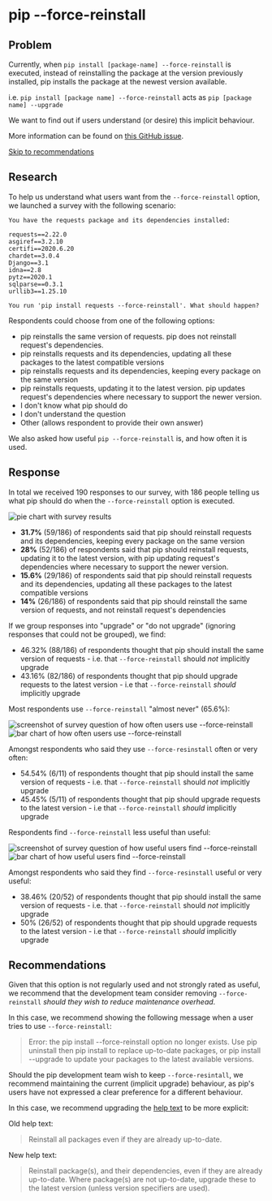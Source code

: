 # pip --force-reinstall

## Problem

Currently, when `pip install [package-name] --force-reinstall` is executed, instead of reinstalling the package at the version previously installed, pip installs the package at the newest version available.

i.e. `pip install [package name] --force-reinstall` acts as `pip [package name] --upgrade`

We want to find out if users understand (or desire) this implicit behaviour.

More information can be found on [this GitHub issue](https://github.com/pypa/pip/issues/8238).

[Skip to recommendations](#recommendations)

## Research

To help us understand what users want from the `--force-reinstall` option, we launched a survey with the following scenario:

```
You have the requests package and its dependencies installed:

requests==2.22.0
asgiref==3.2.10
certifi==2020.6.20
chardet==3.0.4
Django==3.1
idna==2.8
pytz==2020.1
sqlparse==0.3.1
urllib3==1.25.10

You run 'pip install requests --force-reinstall'. What should happen?
```

Respondents could choose from one of the following options:

- pip reinstalls the same version of requests. pip does not reinstall request's dependencies.
- pip reinstalls requests and its dependencies, updating all these packages to the latest compatible versions
- pip reinstalls requests and its dependencies, keeping every package on the same version
- pip reinstalls requests, updating it to the latest version. pip updates request's dependencies where necessary to support the newer version.
- I don't know what pip should do
- I don't understand the question
- Other (allows respondent to provide their own answer)

We also asked how useful `pip --force-reinstall` is, and how often it is used.

## Response

In total we received 190 responses to our survey, with 186 people telling us what pip should do when the `--force-reinstall` option is executed.

![pie chart with survey results](https://i.imgur.com/yoN02o9.png)

- **31.7%** (59/186) of respondents said that pip should reinstall requests and its dependencies, keeping every package on the same version
- **28%** (52/186) of respondents said that pip should reinstall requests, updating it to the latest version, with pip updating request's dependencies where necessary to support the newer version.
- **15.6%** (29/186) of respondents said that pip should reinstall requests and its dependencies, updating all these packages to the latest compatible versions
- **14%** (26/186) of respondents said that pip should reinstall the same version of requests, and not reinstall request's dependencies

If we group responses into "upgrade" or "do not upgrade" (ignoring responses that could not be grouped), we find:

- 46.32% (88/186) of respondents thought that pip should install the same version of requests - i.e. that `--force-reinstall` should *not* implicitly upgrade
- 43.16% (82/186) of respondents thought that pip should upgrade requests to the latest version - i.e that `--force-reinstall` *should* implicitly upgrade

Most respondents use `--force-reinstall` "almost never" (65.6%):

![screenshot of survey question of how often users use --force-reinstall](https://i.imgur.com/fjLQUPV.png)
![bar chart of how often users use --force-reinstall](https://i.imgur.com/Xe1XDkI.png)

Amongst respondents who said they use `--force-resinstall` often or very often:
- 54.54% (6/11) of respondents thought that pip should install the same version of requests - i.e. that `--force-reinstall` should *not* implicitly upgrade
- 45.45% (5/11) of respondents thought that pip should upgrade requests to the latest version - i.e that `--force-reinstall` *should* implicitly upgrade

Respondents find `--force-reinstall` less useful than useful:

![screenshot of survey question of how useful users find --force-reinstall](https://i.imgur.com/6cv4lFn.png)
![bar chart of how useful users find --force-reinstall](https://i.imgur.com/gMUBDBo.png)

Amongst respondents who said they find `--force-resinstall` useful or very useful:

- 38.46% (20/52) of respondents thought that pip should install the same version of requests - i.e. that `--force-reinstall` should *not* implicitly upgrade
- 50% (26/52) of respondents thought that pip should upgrade requests to the latest version - i.e that `--force-reinstall` *should* implicitly upgrade


## Recommendations

Given that this option is not regularly used and not strongly rated as useful, we recommend that the development team consider removing `--force-reinstall` _should they wish to reduce maintenance overhead_.

In this case, we recommend showing the following message when a user tries to use `--force-reinstall`:

> Error: the pip install --force-reinstall option no longer exists. Use pip uninstall then pip install to replace up-to-date packages, or pip install --upgrade to update your packages to the latest available versions.

Should the pip development team wish to keep `--force-resintall`, we recommend maintaining the current (implicit upgrade) behaviour, as pip's users have not expressed a clear preference for a different behaviour.

In this case, we recommend upgrading the [help text](https://pip.pypa.io/en/stable/reference/pip_install/#cmdoption-force-reinstall) to be more explicit:

Old help text:
> Reinstall all packages even if they are already up-to-date.

New help text:
> Reinstall package(s), and their dependencies, even if they are already up-to-date. Where package(s) are not up-to-date, upgrade these to the latest version (unless version specifiers are used).

